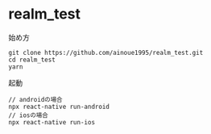 # realm_test

始め方

```
git clone https://github.com/ainoue1995/realm_test.git
cd realm_test
yarn
```

起動

```
// androidの場合
npx react-native run-android
// iosの場合
npx react-native run-ios
```
